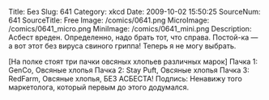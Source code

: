 Title: Без 
Slug: 641 
Category: xkcd 
Date: 2009-10-02 15:50:25 
SourceNum: 641 
SourceTitle: Free 
Image: /comics/0641.png 
MicroImage: /comics/0641_micro.png 
MiniImage: /comics/0641_mini.png 
Description: Асбест вреден. Определенно, надо брать тот, что справа. Постой-ка — а вот этот без вируса свиного гриппа! Теперь я не могу выбрать. 

[На полке стоят три пачки овсяных хлопьев различных марок]
Пачка 1: GenCo, Овсяные хлопья
Пачка 2: Stay Puft, Овсяные хлопья
Пачка 3: RedFarm, Овсяные хлопья, БЕЗ АСБЕСТА!
Подпись: Ненавижу того маркетолога, который первым до этого додумался.